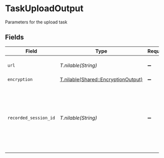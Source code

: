 # TaskUploadOutput

Parameters for the upload task


## Fields

| Field                                                                                                        | Type                                                                                                         | Required                                                                                                     | Description                                                                                                  | Example                                                                                                      |
| ------------------------------------------------------------------------------------------------------------ | ------------------------------------------------------------------------------------------------------------ | ------------------------------------------------------------------------------------------------------------ | ------------------------------------------------------------------------------------------------------------ | ------------------------------------------------------------------------------------------------------------ |
| `url`                                                                                                        | *T.nilable(String)*                                                                                          | :heavy_minus_sign:                                                                                           | URL of the asset to "upload"                                                                                 | https://cdn.livepeer.com/ABC123/filename.mp4                                                                 |
| `encryption`                                                                                                 | [T.nilable(Shared::EncryptionOutput)](../../models/shared/encryptionoutput.md)                               | :heavy_minus_sign:                                                                                           | N/A                                                                                                          |                                                                                                              |
| `recorded_session_id`                                                                                        | *T.nilable(String)*                                                                                          | :heavy_minus_sign:                                                                                           | ID of the original recorded session to avoid re-transcoding<br/>of the same content. Only used for import task.<br/> | 78df0075-b5f3-4683-a618-1086faca35dc                                                                         |